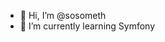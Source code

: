 - 👋 Hi, I’m @sosometh
- 🌱 I’m currently learning Symfony



<!---
sosometh/sosometh is a ✨ special ✨ repository because its `README.md` (this file) appears on your GitHub profile.
You can click the Preview link to take a look at your changes.
--->
